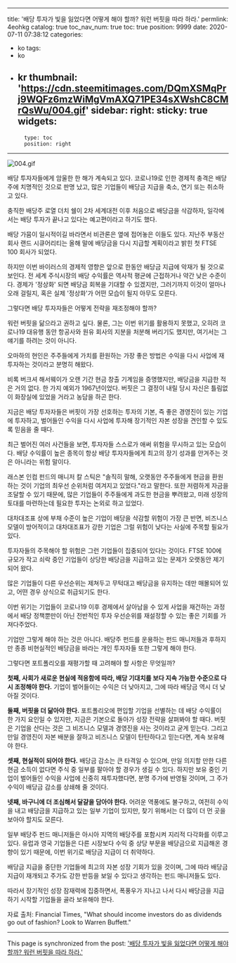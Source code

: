 
---
title: '배당 투자가 빛을 잃었다면 어떻게 해야 할까? 워런 버핏을 따라 하라.'
permlink: 4eohkg
catalog: true
toc_nav_num: true
toc: true
position: 9999
date: 2020-07-11 07:38:12
categories:
- ko
tags:
- ko
- kr
thumbnail: 'https://cdn.steemitimages.com/DQmXSMqPrj9WQFz6mzWiMgVmAXQ71PE34sXWshC8CMrQsWu/004.gif'
sidebar:
    right:
        sticky: true
widgets:
    -
        type: toc
        position: right
---


![004.gif](https://cdn.steemitimages.com/DQmXSMqPrj9WQFz6mzWiMgVmAXQ71PE34sXWshC8CMrQsWu/004.gif)

배당 투자자들에게 암울한 한 해가 계속되고 있다. 코로나19로 인한 경제적 충격은 배당주에 치명적인 것으로 판명 났고, 많은 기업들이 배당금 지급을 축소, 연기 또는 취소하고 있다.
 
충직한 배당주 로열 더치 쉘이 2차 세계대전 이후 처음으로 배당금을 삭감하자, 일각에서는 배당 투자가 끝나고 있다는 예고편이라고 하기도 했다.
 
배당 가뭄이 일시적이길 바라면서 비관론은 옆에 접어놓은 이들도 있다. 지난주 부동산 회사 랜드 시큐어리티는 올해 말에 배당금을 다시 지급할 계획이라고 밝힌 첫 FTSE 100 회사가 되었다.
 
하지만 이번 바이러스의 경제적 영향은 앞으로 한동안 배당금 지급에 악재가 될 것으로 보인다. 전 세계 주식시장의 배당 수익률은 역사적 평균에 근접하거나 약간 낮은 수준이다. 경제가 '정상화' 되면 배당금 회복을 기대할 수 있겠지만, 그러기까지 이것이 얼마나 오래 걸릴지, 혹은 실제 '정상화'가 어떤 모습이 될지 아무도 모른다.
 
그렇다면 배당 투자자들은 어떻게 전략을 재조정해야 할까?
 
워런 버핏을 닮으라고 권하고 싶다. 물론, 그는 이번 위기를 활용하지 못했고, 오히려 코로나19 대유행 동안 항공사와 원유 회사의 지분을 처분해 버리기도 했지만, 여기서는 그 얘기를 하려는 것이 아니다.
 
오마하의 현인은 주주들에게 가치를 환원하는 가장 좋은 방법은 수익을 다시 사업에 재투자하는 것이라고 분명히 해왔다.
 
비록 버크셔 해서웨이가 오랜 기간 현금 창출 기계임을 증명했지만, 배당금을 지급한 적은 거의 없다. 한 가지 예외가 1967년이었다. 버핏은 그 결정이 내릴 당시 자신은 틀림없이 화장실에 있었을 거라고 농담을 하곤 한다.
 
지금은 배당 투자자들은 버핏이 가장 선호하는 투자의 기본, 즉 좋은 경영진이 있는 기업에 투자하고, 벌어들인 수익을 다시 사업에 투자해 장기적인 자본 성장을 견인할 수 있도록 믿음을 줄 때다.
 
최근 벌어진 여러 사건들을 보면, 투자자들 스스로가 애써 위험을 무시하고 있는 모습이다. 배당 수익률이 높은 종목이 항상 배당 투자자들에게 최고의 장기 성과를 안겨주는 것은 아니라는 위험 말이다.
 
래스본 인컴 펀드의 매니저 칼 스틱은 "솔직히 말해, 오랫동안 주주들에게 현금을 환원하는 것이 기업의 최우선 순위처럼 여겨지고 있었다."라고 말한다. 또한 저렴하게 자금을 조달할 수 있기 때문에, 많은 기업들이 주주들에게 과도한 현금을 뿌려왔고, 미래 성장의 토대를 마련하는데 필요한 투자는 논외로 하고 있었다.
 
대차대조표 상에 부채 수준이 높은 기업이 배당을 삭감할 위험이 가장 큰 반면, 비즈니스 모델이 방어적이고 대차대조표가 강한 기업은 그럴 위험이 낮다는 사실에 주목할 필요가 있다.
 
투자자들의 주목해야 할 위험은 그런 기업들이 집중되어 있다는 것이다. FTSE 100에 규모가 작고 쇠락 중인 기업들이 상당한 배당금을 지급하고 있는 문제가 오랫동안 제기되어 왔다.
 
많은 기업들이 다른 우선순위는 제쳐두고 무턱대고 배당금을 유지하는 데만 매몰되어 있고, 어떤 경우 상식으로 취급되기도 한다.
 
이번 위기는 기업들이 코로나19 이후 경제에서 살아남을 수 있게 사업을 재건하는 과정에서 배당 정책뿐만이 아닌 전반적인 투자 우선순위를 재설정할 수 있는 좋은 기회를 가져다주었다.
 
기업만 그렇게 해야 하는 것은 아니다. 배당주 펀드를 운용하는 펀드 매니저들과 후하지만 종종 비현실적인 배당금을 바라는 개인 투자자들 또한 그렇게 해야 한다.
 
그렇다면 포트폴리오를 재평가할 때 고려해야 할 사항은 무엇일까?
 
**첫째, 사회가 새로운 현실에 적응함에 따라, 배당 기대치를 보다 지속 가능한 수준으로 다시 조정해야 한다.** 기업이 벌어들이는 수익은 더 낮아지고, 그에 따라 배당금 역시 더 낮아질 것이다.
 
**둘째, 버핏을 더 닮아야 한다.** 포트폴리오에 편입할 기업을 선별하는 데 배당 수익률이 한 가지 요인일 수 있지만, 지금은 기본으로 돌아가 성장 전략을 살펴봐야 할 때다. 버핏은 기업을 산다는 것은 그 비즈니스 모델과 경영진을 사는 것이라고 굳게 믿는다. 그리고 만일 경영진이 자본 배분을 잘하고 비즈니스 모델이 탄탄하다고 믿는다면, 계속 보유해야 한다.
 
**셋째, 현실적이 되어야 한다.** 배당금 감소는 큰 타격일 수 있으며, 만일 의지할 만한 다른 현금 소득이 없다면 주식 중 일부를 팔아야 할 경우가 생길 수 있다. 하지만 보유 중인 기업이 벌어들인 수익을 사업에 신중히 재투자했다면, 분명 주가에 반영될 것이며, 그 주가 수익이 배당금 감소를 상쇄해 줄 것이다.
 
**넷째, 바구니에 더 조심해서 달걀을 담아야 한다.** 어려운 역풍에도 불구하고, 여전히 수익을 내고 배당금을 지급하고 있는 일부 기업이 있지만, 찾기 위해서는 더 많이 더 먼 곳을 보아야 할지도 모른다.
 
일부 배당주 펀드 매니저들은 아시아 지역의 배당주를 포함시켜 지리적 다각화를 이루고 있다. 유럽과 영국 기업들은 다른 시장보다 수익 중 상당 부문을 배당금으로 지급해온 경향이 있기 때문에, 이번 위기로 배당금 지급이 더 취약하다.
 
배당금 지급을 중단한 기업들에 최고의 자본 성장 기회가 있을 것이며, 그에 따라 배당금 지급이 재개되고 주가도 강한 반등을 보일 수 있다고 생각하는 펀드 매니저들도 있다.
 
따라서 장기적인 성장 잠재력에 집중하면서, 폭풍우가 지나고 나서 다시 배당금을 지급하기 시작할 기업들을 골라 보유해야 한다.
 
자료 출처: Financial Times, "What should income investors do as dividends go out of fashion? Look to Warren Buffett."

- - -

This page is synchronized from the post: ['배당 투자가 빛을 잃었다면 어떻게 해야 할까? 워런 버핏을 따라 하라.'](https://steemit.com/@pius.pius/4eohkg)

